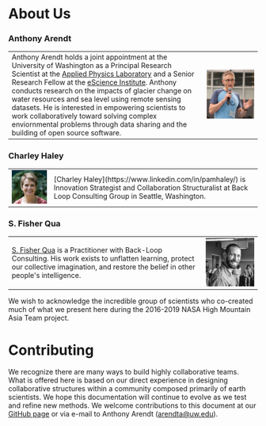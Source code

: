 # About Us

### Anthony Arendt

<table>
  <col width="600">
  <col width="180">
  <tbody>
   <tr>
     <td>
       Anthony Arendt holds a joint appointment at the University of Washington as a Principal Research Scientist at the <a href="https://www.apl.washington.edu/">Applied Physics Laboratory</a> and a Senior Research Fellow at the <a href="https://escience.washington.edu">eScience Institute</a>. Anthony conducts research on the impacts of glacier change on water resources and sea level using remote sensing datasets. He is interested in empowering scientists to work collaboratively toward solving complex enviornmental problems through data sharing and the building of open source software. 
       </td>
       <td><img style='height: 100%; width: 100%; object-fit: contain' src="../images/AnthonyArendt_photo.png" alt="portrait of Anthony Arendt"></td>
   </tr>
   </tboday>
</table>

### Charley Haley

<table>
  <col width="180">
  <col width="600">
  <tbody>
    <tr>
        <td><img style='height: 100%; width: 100%; object-fit: contain' src="../images/CharleyHaley.jpg" alt="portrait of Charley Haley"></td>
        <td> [Charley Haley](https://www.linkedin.com/in/pamhaley/) is Innovation Strategist and Collaboration Structuralist at Back Loop Consulting Group in Seattle, Washington. </td>
    </tr>
    </tbody>
</table>


### S. Fisher Qua

<table>
  <col width="600">
  <col width="180">
  <tbody>
   <tr>
     <td> <a href="https://www.linkedin.com/in/sfqua/">S. Fisher Qua</a> is a Practitioner with Back-Loop Consulting. His work exists to unflatten learning, protect our collective imagination, and restore the belief in other people's intelligence. 
       </td>
       <td><img style='height: 100%; width: 100%; object-fit: contain' src="../images/FisherQua.jpg" alt="portrait of S. Fisher Qua"></td>
   </tr>
   </tbody>
</table>

We wish to acknowledge the incredible group of scientists who co-created much of what we present here during the 2016-2019 NASA High Mountain Asia Team project.

# Contributing

We recognize there are many ways to build highly collaborative teams. What is offered here is based on our direct experience in designing collaborative structures within a community composed primarily of earth scientists. We hope this documentation will continue to evolve as we test and refine new methods. We welcome contributions to this document at our [GitHub page](https://github.com/highmountainasia/team-collaboration) or via e-mail to Anthony Arendt ([arendta@uw.edu](mailto:arendta@uw.edu)).






